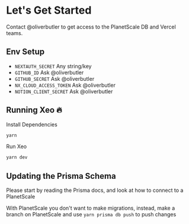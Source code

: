 # Let's Get Started

Contact @oliverbutler to get access to the PlanetScale DB and Vercel teams.

## Env Setup

- `NEXTAUTH_SECRET` Any string/key
- `GITHUB_ID` Ask @oliverbutler
- `GITHUB_SECRET` Ask @oliverbutler
- `NX_CLOUD_ACCESS_TOKEN` Ask @oliverbutler
- `NOTION_CLIENT_SECRET` Ask @oliverbutler

## Running Xeo 🔥

Install Dependencies

```bash
yarn
```

Run Xeo

```bash
yarn dev
```

## Updating the Prisma Schema

Please start by reading the Prisma docs, and look at how to connect to a PlanetScale

With PlanetScale you don't want to make migrations, instead, make a branch on PlanetScale and use `yarn prisma db push` to push changes
